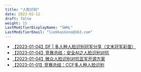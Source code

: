 ```yaml
---
title: "人脸识别"
date: 2023-02-12
draft: false
weight: 15
LastModifierDisplayName: "SWHL"
LastModifierEmail: "liekkaskono@163.com"
---
```

 
- [【2023-01-04】DF | 多人种人脸识别冠军分享（文末冠军彩蛋）](http://mp.weixin.qq.com/s?__biz=MzIwNDA5NDYzNA==&amp;mid=2247483935&amp;idx=1&amp;sn=c82806f1c4fdd3c3c6e31a31a6faf75c&amp;chksm=96c42fdaa1b3a6cc95e05cc401b97bb7588b86cf221664e3949de6473240debd6fcae5da3a93&amp;scene=21#wechat_redirect)
- [【2023-01-04】竞赛总结：安全AI之人脸识别对抗](http://mp.weixin.qq.com/s?__biz=MzIwNDA5NDYzNA==&amp;mid=2247486836&amp;idx=1&amp;sn=2e0c6d9c22e50c4c750533ef6666e596&amp;chksm=96c420b1a1b3a9a7da5503896ba524423dce07298e7e63ff914a57964306a41c0baaf921039f&amp;scene=21#wechat_redirect)
- [【2023-01-04】微众人脸识别对抗亚军开源方案](http://mp.weixin.qq.com/s?__biz=MzIwNDA5NDYzNA==&amp;mid=2247487793&amp;idx=1&amp;sn=b151792e77d9a897c6a77f8c7f120aac&amp;chksm=96c43cf4a1b3b5e2e119e9db4dbb439f8cb38deda77f78c3d40bd626bfd373e42993be6a3b78&amp;scene=21#wechat_redirect)
- [【2023-01-01】竞赛总结：CCF多人种人脸识别](https://mp.weixin.qq.com/s?__biz=MzIwNDA5NDYzNA==&mid=2247497928&idx=1&sn=b2b50ff22e512a0b6b5df1bc3316299a&chksm=96c7d50da1b05c1b5a7c66125af51937e7a865813d031c23d8b2cdde3a46f3c61428b6e72f06&scene=21#wechat_redirect)
